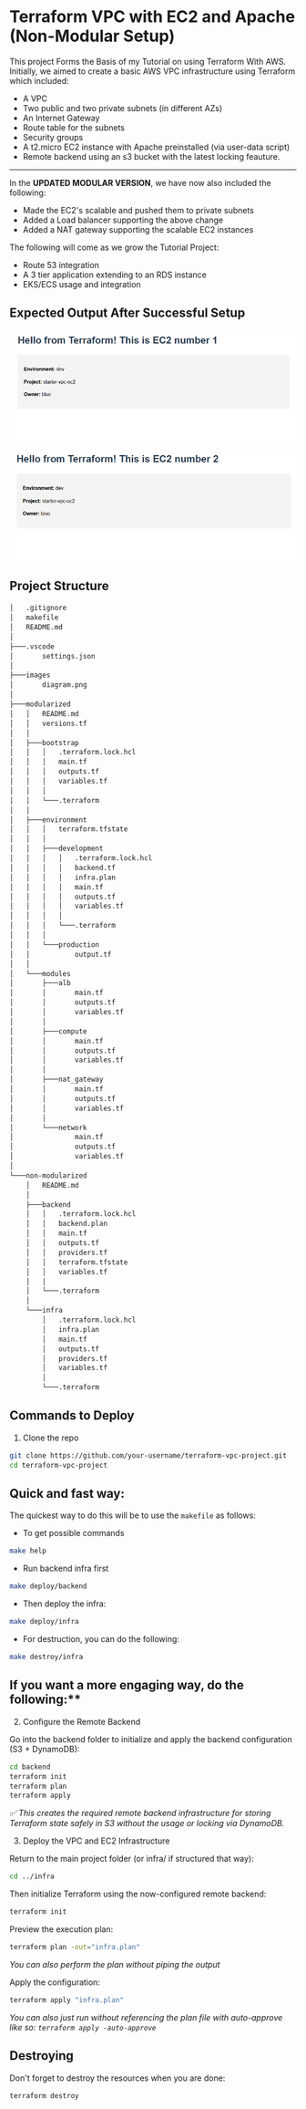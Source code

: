 # Terraform VPC with EC2 and Apache (Non-Modular Setup)

This project Forms the Basis of my Tutorial on using Terraform With AWS. 
Initially, we aimed to create a basic AWS VPC infrastructure using Terraform which included:

- A VPC
- Two public and two private subnets (in different AZs)
- An Internet Gateway
- Route table for the subnets
- Security groups
- A t2.micro EC2 instance with Apache preinstalled (via user-data script)
- Remote backend using an s3 bucket with the latest locking feauture.

---
In the <b>UPDATED MODULAR VERSION</b>, we have now also included the following:
- Made the EC2's scalable and pushed them to private subnets
- Added a Load balancer supporting the above change
- Added a NAT gateway supporting the scalable EC2 instances

The following will come as we grow the Tutorial Project:
- Route 53 integration
- A 3 tier application extending to an RDS instance
- EKS/ECS usage and integration

## Expected Output After Successful Setup
![Expected Output](/images/ec2%201.png)

![Expected Output](/images/ec2%202.png)


## Project Structure
```bash
│   .gitignore
│   makefile
│   README.md
│
├───.vscode
│       settings.json
│
├───images
│       diagram.png
│
├───modularized
│   │   README.md
│   │   versions.tf
│   │
│   ├───bootstrap
│   │   │   .terraform.lock.hcl
│   │   │   main.tf
│   │   │   outputs.tf
│   │   │   variables.tf
│   │   │
│   │   └───.terraform
│   │
│   ├───environment
│   │   │   terraform.tfstate
│   │   │
│   │   ├───development
│   │   │   │   .terraform.lock.hcl
│   │   │   │   backend.tf
│   │   │   │   infra.plan
│   │   │   │   main.tf
│   │   │   │   outputs.tf
│   │   │   │   variables.tf
│   │   │   │
│   │   │   └───.terraform 
│   │   │
│   │   └───production
│   │           output.tf
│   │
│   └───modules
│       ├───alb
│       │       main.tf
│       │       outputs.tf
│       │       variables.tf
│       │
│       ├───compute
│       │       main.tf
│       │       outputs.tf
│       │       variables.tf
│       │
│       ├───nat_gateway
│       │       main.tf
│       │       outputs.tf
│       │       variables.tf
│       │
│       └───network
│               main.tf
│               outputs.tf
│               variables.tf
│
└───non-modularized
    │   README.md
    │
    ├───backend
    │   │   .terraform.lock.hcl
    │   │   backend.plan
    │   │   main.tf
    │   │   outputs.tf
    │   │   providers.tf
    │   │   terraform.tfstate
    │   │   variables.tf
    │   │
    │   └───.terraform
    │
    └───infra
        │   .terraform.lock.hcl
        │   infra.plan
        │   main.tf
        │   outputs.tf
        │   providers.tf
        │   variables.tf
        │
        └───.terraform

```

## Commands to Deploy
1. Clone the repo
```bash
git clone https://github.com/your-username/terraform-vpc-project.git
cd terraform-vpc-project
```

## Quick and fast way:
The quickest way to do this will be to use the `makefile` as follows:
- To get possible commands
```bash
make help
```
- Run backend infra first
```bash
make deploy/backend
```
- Then deploy the infra:
```bash
make deploy/infra
```

- For destruction, you can do the following:
```bash
make destroy/infra
```

## If you want a more engaging way, do the following:**

2. Configure the Remote Backend

Go into the backend folder to initialize and apply the backend configuration (S3 + DynamoDB):
```bash
cd backend
terraform init
terraform plan
terraform apply
```
_✅ This creates the required remote backend infrastructure for storing Terraform state safely in S3 without the usage or locking via DynamoDB._

3. Deploy the VPC and EC2 Infrastructure

Return to the main project folder (or infra/ if structured that way):
```bash
cd ../infra
```
Then initialize Terraform using the now-configured remote backend:
```bash
terraform init
```

Preview the execution plan:
```bash
terraform plan -out="infra.plan"
```
_You can also perform the plan without piping the output_

Apply the configuration:
```bash
terraform apply "infra.plan"
```
_You can also just run without referencing the plan file with auto-approve like so: `terraform apply -auto-approve`_

## Destroying
Don't forget to destroy the resources when you are done:
```bash
terraform destroy
```